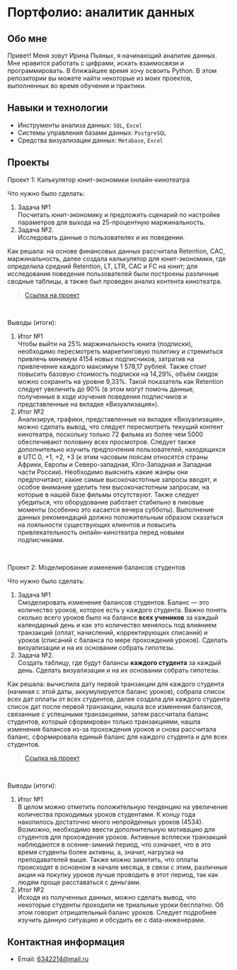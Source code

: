 # Портфолио: аналитик данных
## Обо мне 
Привет! Меня зовут Ирина Пьяных, я начинающий аналитик данных. Мне нравится работать с цифрами, искать взаимосвязи и программировать. В ближайшее время хочу освоить Python. 
В этом репозитории вы можете найти некоторые из моих проектов, выполненных во время обучения и практики.
<br>
## Навыки и технологии
- Инструменты анализа данных: ``SQL``, ``Excel`` 
- Системы управления базами данных: ``PostgreSQL``
- Средства визуализации данных: ``Metabase``, ``Excel``
## Проекты
<p> Проект 1: Калькулятор юнит-экономики онлайн-кинотеатра</p>
<p>Что нужно было сделать:<p>
<ol>
  <li>Задача №1</li>
Посчитать юнит-экономику и предложить сценарий по настройке параметров для выхода на 25-процентную маржинальность.
  <li>Задача №2.</li>
Исследовать данные о пользователях и их поведении.
</ol>
<p>Как решала: на основе финансовых данных рассчитала Retention, CAC, маржинальность, далее создала калькулятор для юнит-экономики, где определила средний Retention, LT, LTR, CAC и FC на юнит; для исследования поведения пользователей были построены различные сводные таблицы, а также был проведен анализ контента кинотеатра. <p>

> <a href="https://docs.google.com/spreadsheets/d/1mh3-5UvKLWhFeIKOK0lu5HT_ESRF5v0o/edit?usp=sharing&ouid=100455908590688858168&rtpof=true&sd=true">Ссылка на проект</a>
<br>

 <p>Выводы (итоги):<p>
<ol>
  <li>Итог №1</li>
  Чтобы выйти на 25% маржинальность юнита (подписки), необходимо пересмотреть маркетинговую политику и стремиться привлечь минимум 4154 новых подписчиков, затратив на привлечение каждого максимум 1 578,17 рублей. Также стоит повысить базовую стоимость подписки на 14,29%, объём скидок можно сохранить на уровне 9,33%. Такой показатель как Retention следует увеличить до 90% (в этом могут помочь данные, полученные в ходе изучения поведения подписчиков и представленные на вкладке «Визуализация»).
  <li>Итог №2</li>
  Анализируя, графики, представленные на вкладке «Визуализация», можно сделать вывод, что следует пересмотреть текущий контент кинотеатра, поскольку только 72 фильма из более чем 5000 обеспечивают половину всех просмотров. Следует также дополнительно изучить предпочтения пользователей, находящихся в UTC 0, +1, +2, +3 (к этим часовым поясам относятся страны Африки, Европы и Северо-западная, Юго-Западная и Западная части России). Необходимо выяснить какие жанры они предпочитают, какие самые высокочастотные запросы вводят, и особое внимание уделить тем высокочастотным запросам, на которые в нашей базе фильмы отсутствуют. Также следует убедиться, что оборудование работает стабильно в пиковые моменты (особенно это касается вечера субботы). Выполнение данных рекомендаций должно положительным образом сказаться на лояльности существующих клиентов и повысить привлекательность онлайн-кинотеатра перед новыми подписчиками.
</ol>
<br> 
<p>Проект 2: Моделирование изменения балансов студентов</p> 
<p>Что нужно было сделать:<p>
<ol>
  <li>Задача №1</li>
  Смоделировать изменение балансов студентов. Баланс — это количество уроков, которое есть у каждого студента. Важно понять сколько всего уроков было на балансе <strong>всех учеников</strong> за каждый календарный день и как это количество менялось под влиянием транзакций (оплат, начислений, корректирующих списаний) и уроков (списаний с баланса по мере прохождения уроков). Сделать визуализации и на их основании собрать гипотезы.
  <li>Задача №2.</li>
  Создать таблицу, где будут балансы <strong>каждого студента</strong> за каждый день. Сделать визуализации и на их основании собрать гипотезы.
</ol>
<p>Как решала: вычислила дату первой транзакции для каждого студента (начиная с этой даты, аккумулируется баланс уроков), собрала список всех дат оплаты от всех студентов, далее создала для каждого студента список дат после первой транзакции, нашла все изменения балансов, связанные с успешными транзакциями, затем рассчитала баланс студентов, который сформирован только транзакциями, нашла изменения балансов из-за прохождения уроков и снова рассчитала баланс, сформировала единый баланс для каждого студента и для всех студентов. <p>

> <a href="https://drive.google.com/file/d/1Y3eUtD7nrZ6YWdL1bk1f6POMHs_Anj0_/view?usp=sharing">Ссылка на проект</a>
<br>

 <p>Выводы (итоги):<p>
<ol>
  <li>Итог №1</li>
  В целом можно отметить положительную тенденцию на увеличение количества проходимых уроков студентами. 
К концу года накопилось достаточно много непройденных уроков (4534). Возможно, необходимо ввести дополнительную мотивацию для студентов для прохождения уроков. 
Активные всплески транзакций наблюдаются в осенне-зимний период, что означает, что в это время студенты более активны, а, значит, нагрузка на преподавателей выше. Также можно заметить, что оплаты происходят в основном в начале месяца, в связи с этим, различные акции на покупку уроков лучше проводить в этот период, так как людям проще расставаться с деньгами.
  <li>Итог №2</li>
  Исходя из полученных данных, можно сделать вывод, что некоторые студенты проходили не триальные уроки бесплатно. Об этом говорит отрицательный баланс уроков. Следует подробнее изучить данную ситуацию и обсудить ее с data-инженерами.
  </ol>
  
## Контактная информация
- Email: 6342214@mail.ru
